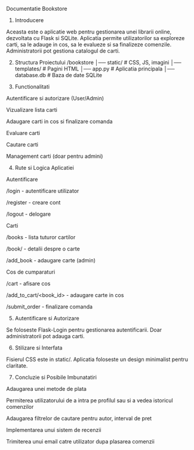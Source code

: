 Documentatie Bookstore

1. Introducere

Aceasta este o aplicatie web pentru gestionarea unei librarii online, dezvoltata cu Flask si SQLite. Aplicatia permite utilizatorilor sa exploreze carti, sa le adauge in cos, sa le evalueze si sa finalizeze comenzile. Administratorii pot gestiona catalogul de carti.

2. Structura Proiectului
/bookstore
│── static/              # CSS, JS, imagini
│── templates/           # Pagini HTML
│── app.py               # Aplicatia principala
│── database.db          # Baza de date SQLite

3. Functionalitati

Autentificare si autorizare (User/Admin)

Vizualizare lista carti

Adaugare carti in cos si finalizare comanda

Evaluare carti

Cautare carti

Management carti (doar pentru admini)

4. Rute si Logica Aplicatiei

Autentificare

/login - autentificare utilizator

/register - creare cont

/logout - delogare

Carti

/books - lista tuturor cartilor

/book/<id> - detalii despre o carte

/add_book - adaugare carte (admin)

Cos de cumparaturi

/cart - afisare cos

/add_to_cart/<book_id> - adaugare carte in cos

/submit_order - finalizare comanda

5. Autentificare si Autorizare

Se foloseste Flask-Login pentru gestionarea autentificarii. Doar administratorii pot adauga carti.

6. Stilizare si Interfata

Fisierul CSS este in static/. Aplicatia foloseste un design minimalist pentru claritate.

7. Concluzie si Posibile Imbunatatiri

Adaugarea unei metode de plata

Permiterea utilizatorului de a intra pe profilul sau si a vedea istoricul comenzilor

Adaugarea filtrelor de cautare pentru autor, interval de pret

Implementarea unui sistem de recenzii

Trimiterea unui email catre utilizator dupa plasarea comenzii